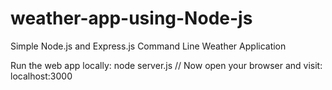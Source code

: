 # weather-app-using-Node-js
Simple Node.js and Express.js Command Line Weather Application


Run the web app locally:
node server.js
// Now open your browser and visit: localhost:3000
